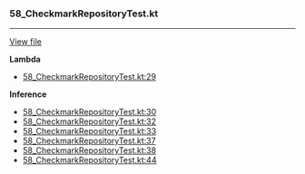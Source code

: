 ### 58_CheckmarkRepositoryTest.kt
---
[View file](../../recall_analyzed/58_CheckmarkRepositoryTest.kt)

**Lambda**

 - [58_CheckmarkRepositoryTest.kt:29](../../recall_analyzed/58_CheckmarkRepositoryTest.kt#L29)

**Inference**

 - [58_CheckmarkRepositoryTest.kt:30](../../recall_analyzed/58_CheckmarkRepositoryTest.kt#L30)
 - [58_CheckmarkRepositoryTest.kt:32](../../recall_analyzed/58_CheckmarkRepositoryTest.kt#L32)
 - [58_CheckmarkRepositoryTest.kt:33](../../recall_analyzed/58_CheckmarkRepositoryTest.kt#L33)
 - [58_CheckmarkRepositoryTest.kt:37](../../recall_analyzed/58_CheckmarkRepositoryTest.kt#L37)
 - [58_CheckmarkRepositoryTest.kt:38](../../recall_analyzed/58_CheckmarkRepositoryTest.kt#L38)
 - [58_CheckmarkRepositoryTest.kt:44](../../recall_analyzed/58_CheckmarkRepositoryTest.kt#L44)

